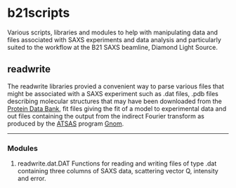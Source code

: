 # b21scripts

Various scripts, libraries and modules to help with manipulating data and files associated with SAXS experiments and data analysis and particularly suited to the workflow at the B21 SAXS beamline, Diamond Light Source.

## readwrite
    
The readwrite libraries provied a convenient way to parse various files that might be associated with a SAXS experiment such as .dat files, .pdb files describing molecular structures that may have been downloaded from the [Protein Data Bank](https://www.rcsb.org/), fit files giving the fit of a model to experimental data and out files containing the output from the indirect Fourier transform as produced by the [ATSAS](https://www.embl-hamburg.de/biosaxs/software.html) program [Gnom](https://www.embl-hamburg.de/biosaxs/gnom.html).

---

### Modules

1. readwrite.dat.DAT
Functions for reading and writing files of type .dat containing three columns of SAXS data, scattering vector Q, intensity and error.
